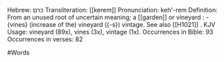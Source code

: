 Hebrew: כּרם
Transliteration: [[kerem]]
Pronunciation: keh'-rem
Definition: From an unused root of uncertain meaning; a [[garden]] or vineyard : - {vines} (increase of the) vineyard ({-s}) vintage. See also [[H1021]] .
KJV Usage: vineyard (89x), vines (3x), vintage (1x).
Occurrences in Bible: 93
Occurrences in verses: 82

#Words 